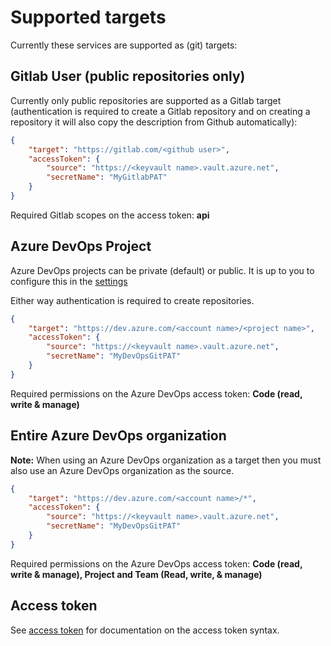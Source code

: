 # Supported targets

Currently these services are supported as (git) targets:

## Gitlab User (public repositories only)

Currently only public repositories are supported as a Gitlab target (authentication is required to create a Gitlab repository and on creating a repository it will also copy the description from Github automatically):

``` json
{
    "target": "https://gitlab.com/<github user>",
    "accessToken": {
        "source": "https://<keyvault name>.vault.azure.net",
        "secretName": "MyGitlabPAT"
    }
}
```

Required Gitlab scopes on the access token: **api**

## Azure DevOps Project

Azure DevOps projects can be private (default) or public. It is up to you to configure this in the [settings](https://docs.microsoft.com/azure/devops/organizations/public/make-project-public)

Either way authentication is required to create repositories.

``` json
{
    "target": "https://dev.azure.com/<account name>/<project name>",
    "accessToken": {
        "source": "https://<keyvault name>.vault.azure.net",
        "secretName": "MyDevOpsGitPAT"
    }
}
```

Required permissions on the Azure DevOps access token: **Code (read, write & manage)**

## Entire Azure DevOps organization

**Note:** When using an Azure DevOps organization as a target then you must also use an Azure DevOps organization as the source.

``` json
{
    "target": "https://dev.azure.com/<account name>/*",
    "accessToken": {
        "source": "https://<keyvault name>.vault.azure.net",
        "secretName": "MyDevOpsGitPAT"
    }
}
```

Required permissions on the Azure DevOps access token: **Code (read, write & manage), Project and Team (Read, write, & manage)**

## Access token

See [access token](./docs/Access%20token.md) for documentation on the access token syntax.
